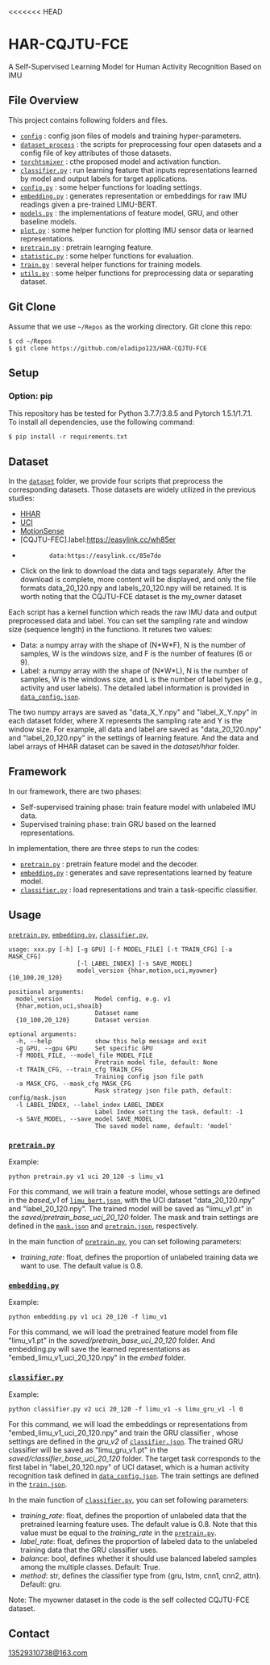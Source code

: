<<<<<<< HEAD
# HAR-CQJTU-FCE
A Self-Supervised Learning Model for Human Activity Recognition Based on IMU

## File Overview
This project contains following folders and files.
- [`config`](./config) : config json files of models and training hyper-parameters.
- [`dataset_process`](./dataset) : the scripts for preprocessing four open datasets and a config file of key attributes of those datasets.
- [`torchtsmixer`](./torchtsmixer) : cthe proposed model and activation function.
- [`classifier.py`](./classifier.py) : run learning feature that inputs representations learned by model and output labels for target applications.
- [`config.py`](./config.py) : some helper functions for loading settings.
- [`embedding.py`](./embedding.py) : generates representation or embeddings for raw IMU readings given a pre-trained LIMU-BERT.
- [`models.py`](./models.py) : the implementations of feature model, GRU, and other baseline models.
- [`plot.py`](./plot.py) : some helper function for plotting IMU sensor data or learned representations.
- [`pretrain.py`](./pretrain.py) : pretrain learnging feature.
- [`statistic.py`](./statistic.py) : some helper functions for evaluation.
- [`train.py`](./train.py) : several helper functions for training models.
- [`utils.py`](./utils.py) : some helper functions for preprocessing data or separating dataset.

## Git Clone
Assume that we use ```~/Repos``` as the working directory. Git clone this repo:
```
$ cd ~/Repos
$ git clone https://github.com/oladipo123/HAR-CQJTU-FCE
```

## Setup
### Option: pip
This repository has be tested for Python 3.7.7/3.8.5 and Pytorch 1.5.1/1.7.1. To install all dependencies, use the following command:
```
$ pip install -r requirements.txt
```

## Dataset
In the [`dataset`](./dataset) folder, we provide four scripts that preprocess the corresponding datasets. Those datasets are widely utilized in the previous studies:
- [HHAR](http://archive.ics.uci.edu/ml/datasets/heterogeneity+activity+recognition)
- [UCI](https://archive.ics.uci.edu/dataset/341/smartphone+based+recognition+of+human+activities+and+postural+transitions)
- [MotionSense](https://github.com/mmalekzadeh/motion-sense)
- [CQJTU-FEC].label:https://easylink.cc/wh85er
-             data:https://easylink.cc/85e7do
- Click on the link to download the data and tags separately. After the download is complete, more content will be displayed, and only the file formats data_20_120.npy and labels_20_120.npy will be retained.
It is worth noting that the CQJTU-FCE dataset is the my_owner dataset

Each script has a kernel function which reads the raw IMU data and output preprocessed data and label. You can set the sampling rate and window size (sequence length) in the functiono. It retures two values:
- Data: a numpy array with the shape of (N\*W\*F), N is the number of samples, W is the windows size, and F is the number of features (6 or 9).
- Label: a numpy array with the shape of (N\*W\*L), N is the number of samples, W is the windows size, and L is the number of label types (e.g., activity and user labels). The detailed label information is provided in [`data_config.json`](./dataset/data_config.json).

The two numpy arrays are saved as "data_X_Y.npy" and "label_X_Y.npy" in each dataset folder, where X represents the sampling rate and Y is the window size. 
For example, all data and label are saved as "data_20_120.npy" and "label_20_120.npy" in the settings of learning feature. And the data and label arrays of HHAR dataset can be saved in the _dataset/hhar_ folder.

## Framework
In our framework, there are two phases:
- Self-supervised training phase: train feature model with unlabeled IMU data.
- Supervised training phase: train GRU based on the learned representations.

In implementation, there are three steps to run the codes:
- [`pretrain.py`](./pretrain.py) : pretrain feature model and the decoder.
- [`embedding.py`](./embedding.py) : generates and save representations learned by feature model.
- [`classifier.py`](./classifier.py) : load representations and train a task-specific classifier.

## Usage
[`pretrain.py`](./pretrain.py), [`embedding.py`](./embedding.py), [`classifier.py`](./classifier.py), 
```
usage: xxx.py [-h] [-g GPU] [-f MODEL_FILE] [-t TRAIN_CFG] [-a MASK_CFG]
                   [-l LABEL_INDEX] [-s SAVE_MODEL]
                   model_version {hhar,motion,uci,myowner} {10_100,20_120}

positional arguments:
  model_version         Model config, e.g. v1
  {hhar,motion,uci,shoaib}
                        Dataset name
  {10_100,20_120}       Dataset version

optional arguments:
  -h, --help            show this help message and exit
  -g GPU, --gpu GPU     Set specific GPU
  -f MODEL_FILE, --model_file MODEL_FILE
                        Pretrain model file, default: None
  -t TRAIN_CFG, --train_cfg TRAIN_CFG
                        Training config json file path
  -a MASK_CFG, --mask_cfg MASK_CFG
                        Mask strategy json file path, default: config/mask.json
  -l LABEL_INDEX, --label_index LABEL_INDEX
                        Label Index setting the task, default: -1
  -s SAVE_MODEL, --save_model SAVE_MODEL
                        The saved model name, default: 'model'
```
### [`pretrain.py`](./pretrain.py)
Example:
```
python pretrain.py v1 uci 20_120 -s limu_v1 
```
For this command, we will train a feature model, whose settings are defined in the _based_v1_ of [`limu_bert.json`](./config/limu_bert.json),
with the UCI dataset "data_20_120.npy" and "label_20_120.npy". The trained model will be saved as "limu_v1.pt" in the _saved/pretrain_base_uci_20_120_ folder.
The mask and train settings are defined in the [`mask.json`](./config/mask.json) and [`pretrain.json`](./config/pretrain.json), respectively.

In the main function of [`pretrain.py`](./pretrain.py), you can set following parameters:
- _training_rate_: float, defines the proportion of unlabeled training data we want to use. The default value is 0.8.
### [`embedding.py`](./embedding.py)
Example:
```
python embedding.py v1 uci 20_120 -f limu_v1
```
For this command, we will load the pretrained feature model from file "limu_v1.pt" in the _saved/pretrain_base_uci_20_120_ folder.
And embedding.py will save the learned representations as "embed_limu_v1_uci_20_120.npy" in the _embed_ folder.

### [`classifier.py`](./classifier.py)
Example:
```
python classifier.py v2 uci 20_120 -f limu_v1 -s limu_gru_v1 -l 0
```
For this command, we will load the embeddings or representations from "embed_limu_v1_uci_20_120.npy" and train the GRU classifier
, whose settings are defined in the _gru_v2_ of [`classifier.json`](./config/classifier.json). 
The trained GRU classifier will be saved as "limu_gru_v1.pt" in the _saved/classifier_base_uci_20_120_ folder.
The target task corresponds to the first label in "label_20_120.npy" of UCI dataset, which is a human activity recognition task defined in [`data_config.json`](./dataset/data_config.json). The train settings are defined in the [`train.json`](./config/train.json).

In the main function of [`classifier.py`](./classifier.py), you can set following parameters:
- _training_rate_: float, defines the proportion of unlabeled data that the pretrained learning feature uses. The default value is 0.8. 
Note that this value must be equal to the _training_rate_ in the [`pretrain.py`](./pretrain.py).
- _label_rate_: float, defines the proportion of labeled data to the unlabeled training data that the GRU classifier uses.
- _balance_: bool, defines whether it should use balanced labeled samples among the multiple classes. Default: True.
- _method_: str, defines the classifier type from {gru, lstm, cnn1, cnn2, attn}. Default: gru.

Note: The myowner dataset in the code is the self collected CQJTU-FCE dataset.

## Contact
13529310738@163.com








